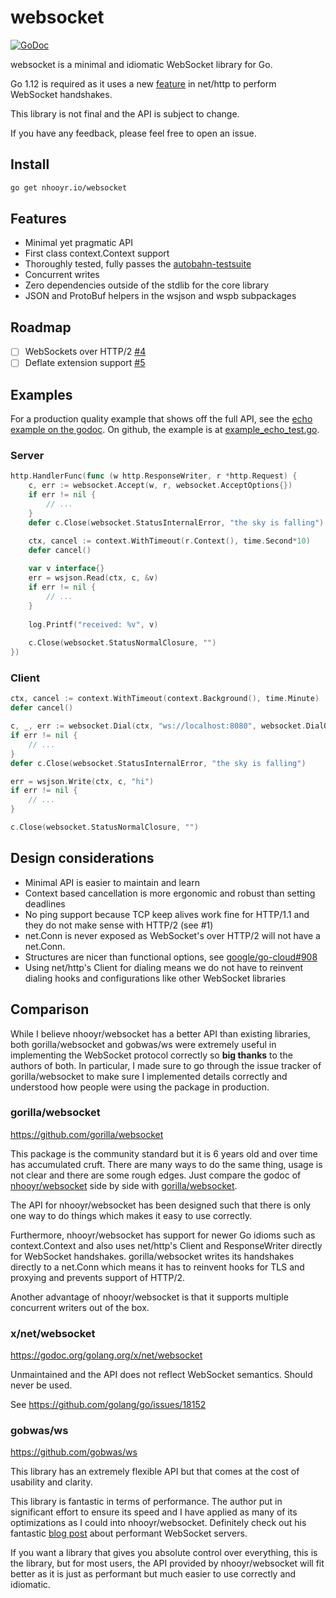 # websocket

[![GoDoc](https://godoc.org/nhooyr.io/websocket?status.svg)](https://godoc.org/nhooyr.io/websocket)

websocket is a minimal and idiomatic WebSocket library for Go.

Go 1.12 is required as it uses a new [feature](https://github.com/golang/go/issues/26937#issuecomment-415855861) in net/http
to perform WebSocket handshakes.

This library is not final and the API is subject to change.

If you have any feedback, please feel free to open an issue.

## Install

```bash
go get nhooyr.io/websocket
```

## Features

- Minimal yet pragmatic API
- First class context.Context support
- Thoroughly tested, fully passes the [autobahn-testsuite](https://github.com/crossbario/autobahn-testsuite)
- Concurrent writes
- Zero dependencies outside of the stdlib for the core library
- JSON and ProtoBuf helpers in the wsjson and wspb subpackages

## Roadmap

- [ ] WebSockets over HTTP/2 [#4](https://github.com/nhooyr/websocket/issues/4)
- [ ] Deflate extension support [#5](https://github.com/nhooyr/websocket/issues/5)

## Examples

For a production quality example that shows off the full API, see the [echo example on the godoc](https://godoc.org/nhooyr.io/websocket#example-package--Echo). On github, the example is at [example_echo_test.go](./example_echo_test.go).

### Server

```go
http.HandlerFunc(func (w http.ResponseWriter, r *http.Request) {
	c, err := websocket.Accept(w, r, websocket.AcceptOptions{})
	if err != nil {
		// ...
	}
	defer c.Close(websocket.StatusInternalError, "the sky is falling")

	ctx, cancel := context.WithTimeout(r.Context(), time.Second*10)
	defer cancel()
	
	var v interface{}
	err = wsjson.Read(ctx, c, &v)
	if err != nil {
		// ...
	}
	
	log.Printf("received: %v", v)
	
	c.Close(websocket.StatusNormalClosure, "")
})
```

### Client

```go
ctx, cancel := context.WithTimeout(context.Background(), time.Minute)
defer cancel()

c, _, err := websocket.Dial(ctx, "ws://localhost:8080", websocket.DialOptions{})
if err != nil {
	// ...
}
defer c.Close(websocket.StatusInternalError, "the sky is falling")

err = wsjson.Write(ctx, c, "hi")
if err != nil {
	// ...
}

c.Close(websocket.StatusNormalClosure, "")
```

## Design considerations

- Minimal API is easier to maintain and learn
- Context based cancellation is more ergonomic and robust than setting deadlines
- No ping support because TCP keep alives work fine for HTTP/1.1 and they do not make
  sense with HTTP/2 (see #1)
- net.Conn is never exposed as WebSocket's over HTTP/2 will not have a net.Conn.
- Structures are nicer than functional options, see [google/go-cloud#908](https://github.com/google/go-cloud/issues/908#issuecomment-445034143)
- Using net/http's Client for dialing means we do not have to reinvent dialing hooks
  and configurations like other WebSocket libraries

## Comparison

While I believe nhooyr/websocket has a better API than existing libraries, 
both gorilla/websocket and gobwas/ws were extremely useful in implementing the
WebSocket protocol correctly so **big thanks** to the authors of both. In particular,
I made sure to go through the issue tracker of gorilla/websocket to make sure
I implemented details correctly and understood how people were using the package
in production.

### gorilla/websocket

https://github.com/gorilla/websocket

This package is the community standard but it is 6 years old and over time
has accumulated cruft. There are many ways to do the same thing, usage is not clear
and there are some rough edges. Just compare the godoc of
[nhooyr/websocket](https://godoc.org/github.com/nhooyr/websocket) side by side with
[gorilla/websocket](https://godoc.org/github.com/gorilla/websocket).

The API for nhooyr/websocket has been designed such that there is only one way to do things
which makes it easy to use correctly.

Furthermore, nhooyr/websocket has support for newer Go idioms such as context.Context and
also uses net/http's Client and ResponseWriter directly for WebSocket handshakes.
gorilla/websocket writes its handshakes directly to a net.Conn which means
it has to reinvent hooks for TLS and proxying and prevents support of HTTP/2.

Another advantage of nhooyr/websocket is that it supports multiple concurrent writers out
of the box.

### x/net/websocket

https://godoc.org/golang.org/x/net/websocket

Unmaintained and the API does not reflect WebSocket semantics. Should never be used.

See https://github.com/golang/go/issues/18152

### gobwas/ws

https://github.com/gobwas/ws

This library has an extremely flexible API but that comes at the cost of usability
and clarity. 

This library is fantastic in terms of performance. The author put in significant
effort to ensure its speed and I have applied as many of its optimizations as
I could into nhooyr/websocket. Definitely check out his fantastic [blog post](https://medium.freecodecamp.org/million-websockets-and-go-cc58418460bb) about performant WebSocket servers.

If you want a library that gives you absolute control over everything, this is the library,
but for most users, the API provided by nhooyr/websocket will fit better as it is just as
performant but much easier to use correctly and idiomatic.
